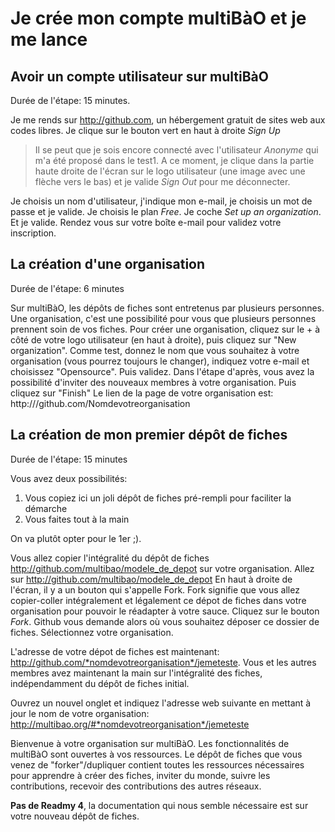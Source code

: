 # Je crée mon compte multiBàO et je me lance

## Avoir un compte utilisateur sur multiBàO

Durée de l'étape: 15 minutes.

Je me rends sur http://github.com, un hébergement gratuit de sites web aux codes libres. 
Je clique sur le bouton vert en haut à droite *Sign Up*

> Il se peut que je sois encore connecté avec l'utilisateur *Anonyme* qui m'a été proposé dans le test1.
A ce moment, je clique dans la partie haute droite de l'écran sur le logo utilisateur (une image avec une flèche vers le bas) et je valide *Sign Out* pour me déconnecter.

Je choisis un nom d'utilisateur, j'indique mon e-mail, je choisis un mot de passe et je valide.
Je choisis le plan *Free*. Je coche *Set up an organization*. Et je valide. 
Rendez vous sur votre boîte e-mail pour validez votre inscription. 

## La création d'une organisation

Durée de l'étape: 6 minutes

Sur multiBàO, les dépôts de fiches sont entretenus par plusieurs personnes. 
Une organisation, c'est une possibilité pour vous que plusieurs personnes prennent soin de vos fiches. 
Pour créer une organisation, cliquez sur le + à côté de votre logo utilisateur (en haut à droite), puis cliquez sur "New organization".
Comme test, donnez le nom que vous souhaitez à votre organisation (vous pourrez toujours le changer), indiquez votre e-mail et choisissez "Opensource". Puis validez.
Dans l'étape d'après, vous avez la possibilité d'inviter des nouveaux membres à votre organisation. 
Puis cliquez sur "Finish"
Le lien de la page de votre organisation est: http:///github.com/Nomdevotreorganisation

## La création de mon premier dépôt de fiches

Durée de l'étape: 15 minutes

Vous avez deux possibilités:
1. Vous copiez ici un joli dépôt de fiches pré-rempli pour faciliter la démarche
2. Vous faites tout à la main

On va plutôt opter pour le 1er ;). 

Vous allez copier l'intégralité du dépôt de fiches http://github.com/multibao/modele_de_depot sur votre organisation.
Allez sur http://github.com/multibao/modele_de_depot
En haut à droite de l'écran, il y a un bouton qui s'appelle Fork. Fork signifie que vous allez copier-coller intégralement et légalement ce dépot de fiches dans votre organisation pour pouvoir le réadapter à votre sauce.
Cliquez sur le bouton *Fork*. 
Github vous demande alors où vous souhaitez déposer ce dossier de fiches.
Sélectionnez votre organisation. 

L'adresse de votre dépot de fiches est maintenant: http://github.com/*nomdevotreorganisation*/jemeteste.
Vous et les autres membres avez maintenant la main sur l'intégralité des fiches, indépendamment du dépôt de fiches initial. 

Ouvrez un nouvel onglet et indiquez l'adresse web suivante en mettant à jour le nom de votre organisation: http://multibao.org/#*nomdevotreorganisation*/jemeteste

Bienvenue à votre organisation sur multiBàO. 
Les fonctionnalités de multiBàO sont ouvertes à vos ressources.
Le dépôt de fiches que vous venez de "forker"/dupliquer contient toutes les ressources nécessaires pour apprendre à créer des fiches, inviter du monde, suivre les contributions, recevoir des contributions des autres réseaux.

**Pas de Readmy 4**, la documentation qui nous semble nécessaire est sur votre nouveau dépôt de fiches.
